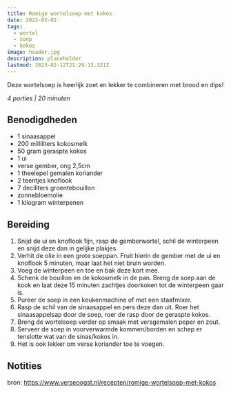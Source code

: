 ```yaml
---
title: Romige wortelsoep met kokos
date: 2022-02-02
tags:
  - wortel
  - soep
  - kokos
image: header.jpg
description: placeholder
lastmod: 2023-02-12T21:29:13.321Z
---
```

Deze wortelsoep is heerlijk zoet en lekker te combineren met brood en dips!

_4 porties | 20 minuten_

## Benodigdheden

-   1  sinaasappel 
-   200 milliliters  kokosmelk 
-   50 gram  geraspte kokos 
-   1  ui 
-   verse gember, ong 2,5cm 
-   1  theelepel gemalen koriander 
-   2  teentjes knoflook 
-   7 deciliters  groentebouillon 
-   zonnebloemolie 
-   1 kilogram  winterpenen 

## Bereiding

1.  Snijd de ui en knoflook fijn, rasp de gemberwortel, schil de winterpeen en snijd deze dan in gelijke plakjes. 
2.  Verhit de olie in een grote soeppan. Fruit hierin de gember met de ui en knoflook 5 minuten, maar laat het niet bruin worden. 
3.  Voeg de winterpeen en toe en bak deze kort mee. 
4.  Schenk de bouillon en de kokosmelk in de pan. Breng de soep aan de kook en laat deze 15 minuten zachtjes doorkoken tot de winterpeen gaar is. 
5.  Pureer de soep in een keukenmachine of met een staafmixer. 
6.  Rasp de schil van de sinaasappel en pers deze dan uit. Roer het sinaasappelsap door de soep, roer de rasp door de geraspte kokos. 
7.  Breng de wortelsoep verder op smaak met versgemalen peper en zout. 
8.  Serveer de soep in voorverwarmde kommen/borden en schep er tenslotte wat van de sinas/kokos in. 
9.  Het is ook lekker om verse koriander toe te voegen.

## Notities

bron: https://www.verseoogst.nl/recepten/romige-wortelsoep-met-kokos